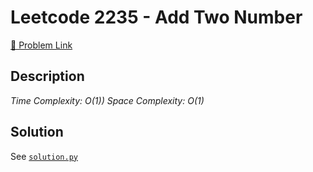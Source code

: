 # Leetcode 2235 - Add Two Number

[🔗 Problem Link](https://leetcode.com/problems/add-two-number/)

## Description

*Time Complexity: O(1))
Space Complexity: O(1)*

## Solution

See [`solution.py`](solution.py)
